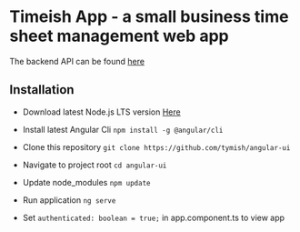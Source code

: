 # Timeish App - a small business time sheet management web app

The backend API can be found [here](https://github.com/tymish/api)

## Installation
* Download latest Node.js LTS version [Here](https://nodejs.org/en/)
* Install latest Angular Cli `npm install -g @angular/cli`
* Clone this repository `git clone https://github.com/tymish/angular-ui`
* Navigate to project root `cd angular-ui`
* Update node_modules `npm update`
* Run application `ng serve`

* Set `authenticated: boolean = true;` in app.component.ts to view app